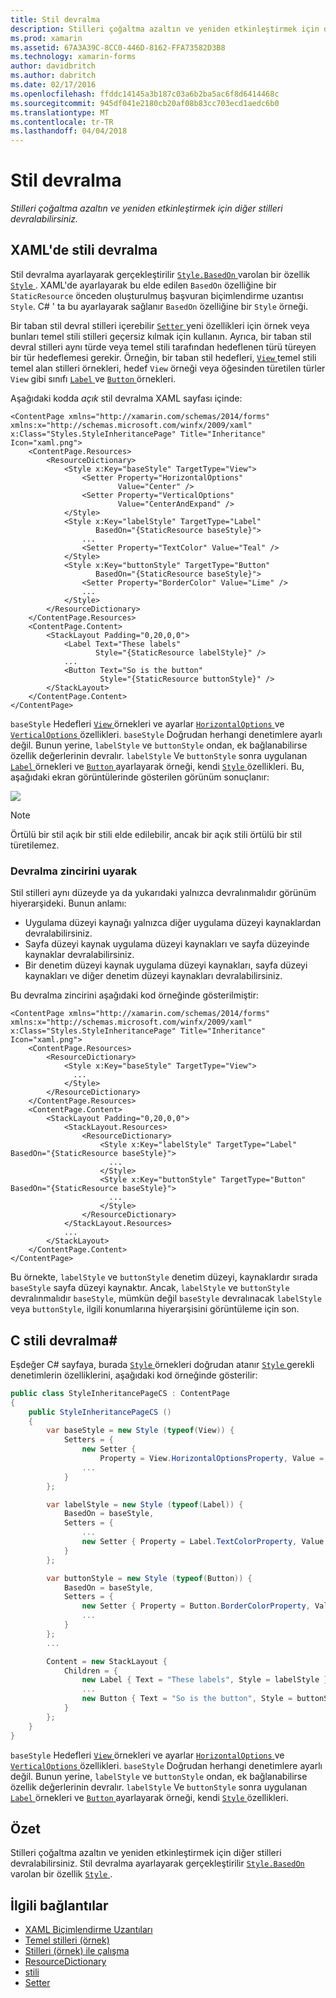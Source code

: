 ```yaml
---
title: Stil devralma
description: Stilleri çoğaltma azaltın ve yeniden etkinleştirmek için diğer stilleri devralabilirsiniz.
ms.prod: xamarin
ms.assetid: 67A3A39C-8CC0-446D-8162-FFA73582D3B8
ms.technology: xamarin-forms
author: davidbritch
ms.author: dabritch
ms.date: 02/17/2016
ms.openlocfilehash: ffddc14145a3b187c03a6b2ba5ac6f8d6414468c
ms.sourcegitcommit: 945df041e2180cb20af08b83cc703ecd1aedc6b0
ms.translationtype: MT
ms.contentlocale: tr-TR
ms.lasthandoff: 04/04/2018
---
```

# <a name="style-inheritance"></a>Stil devralma

_Stilleri çoğaltma azaltın ve yeniden etkinleştirmek için diğer stilleri devralabilirsiniz._

## <a name="style-inheritance-in-xaml"></a>XAML'de stili devralma

Stil devralma ayarlayarak gerçekleştirilir [ `Style.BasedOn` ](https://developer.xamarin.com/api/property/Xamarin.Forms.Style.BasedOn/) varolan bir özellik [ `Style` ](https://developer.xamarin.com/api/type/Xamarin.Forms.Style/). XAML'de ayarlayarak bu elde edilen `BasedOn` özelliğine bir `StaticResource` önceden oluşturulmuş başvuran biçimlendirme uzantısı `Style`. C# ' ta bu ayarlayarak sağlanır `BasedOn` özelliğine bir `Style` örneği.

Bir taban stil devral stilleri içerebilir [ `Setter` ](https://developer.xamarin.com/api/type/Xamarin.Forms.Setter/) yeni özellikleri için örnek veya bunları temel stili stilleri geçersiz kılmak için kullanın. Ayrıca, bir taban stil devral stilleri aynı türde veya temel stili tarafından hedeflenen türü türeyen bir tür hedeflemesi gerekir. Örneğin, bir taban stil hedefleri, [ `View` ](https://developer.xamarin.com/api/type/Xamarin.Forms.View/) temel stili temel alan stilleri örnekleri, hedef `View` örneği veya öğesinden türetilen türler `View` gibi sınıfı [ `Label` ](https://developer.xamarin.com/api/type/Xamarin.Forms.Label/) ve [ `Button` ](https://developer.xamarin.com/api/type/Xamarin.Forms.Button/) örnekleri.

Aşağıdaki kodda *açık* stil devralma XAML sayfası içinde:

```xaml
<ContentPage xmlns="http://xamarin.com/schemas/2014/forms" xmlns:x="http://schemas.microsoft.com/winfx/2009/xaml" x:Class="Styles.StyleInheritancePage" Title="Inheritance" Icon="xaml.png">
    <ContentPage.Resources>
        <ResourceDictionary>
            <Style x:Key="baseStyle" TargetType="View">
                <Setter Property="HorizontalOptions"
                        Value="Center" />
                <Setter Property="VerticalOptions"
                        Value="CenterAndExpand" />
            </Style>
            <Style x:Key="labelStyle" TargetType="Label"
                   BasedOn="{StaticResource baseStyle}">
                ...
                <Setter Property="TextColor" Value="Teal" />
            </Style>
            <Style x:Key="buttonStyle" TargetType="Button"
                   BasedOn="{StaticResource baseStyle}">
                <Setter Property="BorderColor" Value="Lime" />
                ...
            </Style>
        </ResourceDictionary>
    </ContentPage.Resources>
    <ContentPage.Content>
        <StackLayout Padding="0,20,0,0">
            <Label Text="These labels"
                   Style="{StaticResource labelStyle}" />
            ...
            <Button Text="So is the button"
                    Style="{StaticResource buttonStyle}" />
        </StackLayout>
    </ContentPage.Content>
</ContentPage>
```

`baseStyle` Hedefleri [ `View` ](https://developer.xamarin.com/api/type/Xamarin.Forms.View/) örnekleri ve ayarlar [ `HorizontalOptions` ](https://developer.xamarin.com/api/property/Xamarin.Forms.View.HorizontalOptions/) ve [ `VerticalOptions` ](https://developer.xamarin.com/api/property/Xamarin.Forms.View.VerticalOptions/) özellikleri. `baseStyle` Doğrudan herhangi denetimlere ayarlı değil. Bunun yerine, `labelStyle` ve `buttonStyle` ondan, ek bağlanabilirse özellik değerlerinin devralır. `labelStyle` Ve `buttonStyle` sonra uygulanan [ `Label` ](https://developer.xamarin.com/api/type/Xamarin.Forms.Label/) örnekleri ve [ `Button` ](https://developer.xamarin.com/api/type/Xamarin.Forms.Button/) ayarlayarak örneği, kendi [ `Style` ](https://developer.xamarin.com/api/property/Xamarin.Forms.VisualElement.Style/) özellikleri. Bu, aşağıdaki ekran görüntülerinde gösterilen görünüm sonuçlanır:

[![](inheritance-images/style-inheritance.png)](inheritance-images/style-inheritance-large.png#lightbox)

> [!NOTE]
> Örtülü bir stil açık bir stili elde edilebilir, ancak bir açık stili örtülü bir stil türetilemez.

### <a name="respecting-the-inheritance-chain"></a>Devralma zincirini uyarak

Stil stilleri aynı düzeyde ya da yukarıdaki yalnızca devralınmalıdır görünüm hiyerarşideki. Bunun anlamı:

- Uygulama düzeyi kaynağı yalnızca diğer uygulama düzeyi kaynaklardan devralabilirsiniz.
- Sayfa düzeyi kaynak uygulama düzeyi kaynakları ve sayfa düzeyinde kaynaklar devralabilirsiniz.
- Bir denetim düzeyi kaynak uygulama düzeyi kaynakları, sayfa düzeyi kaynakları ve diğer denetim düzeyi kaynakları devralabilirsiniz.

Bu devralma zincirini aşağıdaki kod örneğinde gösterilmiştir:

```xaml
<ContentPage xmlns="http://xamarin.com/schemas/2014/forms" xmlns:x="http://schemas.microsoft.com/winfx/2009/xaml" x:Class="Styles.StyleInheritancePage" Title="Inheritance" Icon="xaml.png">
    <ContentPage.Resources>
        <ResourceDictionary>
            <Style x:Key="baseStyle" TargetType="View">
              ...
            </Style>
        </ResourceDictionary>
    </ContentPage.Resources>
    <ContentPage.Content>
        <StackLayout Padding="0,20,0,0">
            <StackLayout.Resources>
                <ResourceDictionary>
                    <Style x:Key="labelStyle" TargetType="Label" BasedOn="{StaticResource baseStyle}">
                      ...
                    </Style>
                    <Style x:Key="buttonStyle" TargetType="Button" BasedOn="{StaticResource baseStyle}">
                      ...
                    </Style>
                </ResourceDictionary>
            </StackLayout.Resources>
            ...
        </StackLayout>
    </ContentPage.Content>
</ContentPage>
```

Bu örnekte, `labelStyle` ve `buttonStyle` denetim düzeyi, kaynaklardır sırada `baseStyle` sayfa düzeyi kaynaktır. Ancak, `labelStyle` ve `buttonStyle` devralınmalıdır `baseStyle`, mümkün değil `baseStyle` devralınacak `labelStyle` veya `buttonStyle`, ilgili konumlarına hiyerarşisini görüntüleme için son.

## <a name="style-inheritance-in-c35"></a>C stili devralma&#35;

Eşdeğer C# sayfaya, burada [ `Style` ](https://developer.xamarin.com/api/type/Xamarin.Forms.Style/) örnekleri doğrudan atanır [ `Style` ](https://developer.xamarin.com/api/property/Xamarin.Forms.VisualElement.Style/) gerekli denetimlerin özelliklerini, aşağıdaki kod örneğinde gösterilir:

```csharp
public class StyleInheritancePageCS : ContentPage
{
    public StyleInheritancePageCS ()
    {
        var baseStyle = new Style (typeof(View)) {
            Setters = {
                new Setter {
                    Property = View.HorizontalOptionsProperty, Value = LayoutOptions.Center },
                ...
            }
        };

        var labelStyle = new Style (typeof(Label)) {
            BasedOn = baseStyle,
            Setters = {
                ...
                new Setter { Property = Label.TextColorProperty, Value = Color.Teal }
            }
        };

        var buttonStyle = new Style (typeof(Button)) {
            BasedOn = baseStyle,
            Setters = {
                new Setter { Property = Button.BorderColorProperty, Value = Color.Lime },
                ...
            }
        };
        ...

        Content = new StackLayout {
            Children = {
                new Label { Text = "These labels", Style = labelStyle },
                ...
                new Button { Text = "So is the button", Style = buttonStyle }
            }
        };
    }
}
```

`baseStyle` Hedefleri [ `View` ](https://developer.xamarin.com/api/type/Xamarin.Forms.View/) örnekleri ve ayarlar [ `HorizontalOptions` ](https://developer.xamarin.com/api/property/Xamarin.Forms.View.HorizontalOptions/) ve [ `VerticalOptions` ](https://developer.xamarin.com/api/property/Xamarin.Forms.View.VerticalOptions/) özellikleri. `baseStyle` Doğrudan herhangi denetimlere ayarlı değil. Bunun yerine, `labelStyle` ve `buttonStyle` ondan, ek bağlanabilirse özellik değerlerinin devralır. `labelStyle` Ve `buttonStyle` sonra uygulanan [ `Label` ](https://developer.xamarin.com/api/type/Xamarin.Forms.Label/) örnekleri ve [ `Button` ](https://developer.xamarin.com/api/type/Xamarin.Forms.Button/) ayarlayarak örneği, kendi [ `Style` ](https://developer.xamarin.com/api/property/Xamarin.Forms.VisualElement.Style/) özellikleri.

## <a name="summary"></a>Özet

Stilleri çoğaltma azaltın ve yeniden etkinleştirmek için diğer stilleri devralabilirsiniz. Stil devralma ayarlayarak gerçekleştirilir [ `Style.BasedOn` ](https://developer.xamarin.com/api/property/Xamarin.Forms.Style.BasedOn/) varolan bir özellik [ `Style` ](https://developer.xamarin.com/api/type/Xamarin.Forms.Style/).


## <a name="related-links"></a>İlgili bağlantılar

- [XAML Biçimlendirme Uzantıları](~/xamarin-forms/xaml/xaml-basics/xaml-markup-extensions.md)
- [Temel stilleri (örnek)](https://developer.xamarin.com/samples/xamarin-forms/UserInterface/Styles/BasicStyles/)
- [Stilleri (örnek) ile çalışma](https://developer.xamarin.com/samples/xamarin-forms/WorkingWithStyles/)
- [ResourceDictionary](https://developer.xamarin.com/api/type/Xamarin.Forms.ResourceDictionary/)
- [stili](https://developer.xamarin.com/api/type/Xamarin.Forms.Style/)
- [Setter](https://developer.xamarin.com/api/type/Xamarin.Forms.Setter/)

